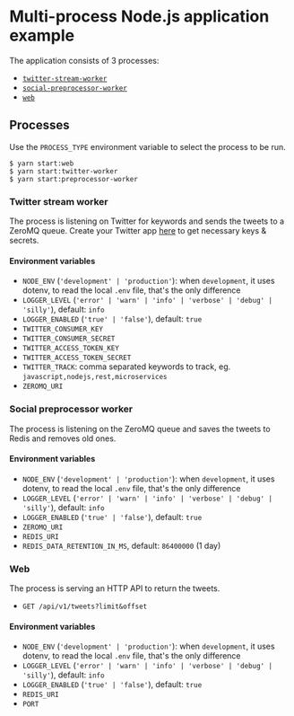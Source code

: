 # Multi-process Node.js application example

The application consists of 3 processes:

  - [`twitter-stream-worker`](#twitter-stream-worker)
  - [`social-preprocessor-worker`](#social-preprocessor-worker)
  - [`web`](#web)

## Processes

Use the `PROCESS_TYPE` environment variable to select the process to be run.

```shell
$ yarn start:web
$ yarn start:twitter-worker
$ yarn start:preprocessor-worker
```

### Twitter stream worker

The process is listening on Twitter for keywords and sends the tweets to a ZeroMQ queue. Create your Twitter app [here](https://developer.twitter.com/en/apps) to get necessary keys & secrets.

#### Environment variables

  - `NODE_ENV` (`'development' | 'production'`): when `development`, it uses dotenv, to read the local `.env` file, that's the only difference
  - `LOGGER_LEVEL` (`'error' | 'warn' | 'info' | 'verbose' | 'debug' | 'silly'`), default: `info`
  - `LOGGER_ENABLED` (`'true' | 'false'`), default: `true`
  - `TWITTER_CONSUMER_KEY`
  - `TWITTER_CONSUMER_SECRET`
  - `TWITTER_ACCESS_TOKEN_KEY`
  - `TWITTER_ACCESS_TOKEN_SECRET`
  - `TWITTER_TRACK`: comma separated keywords to track, eg. `javascript,nodejs,rest,microservices`
  - `ZEROMQ_URI`

### Social preprocessor worker

The process is listening on the ZeroMQ queue and saves the tweets to Redis and removes old ones.

#### Environment variables

  - `NODE_ENV` (`'development' | 'production'`): when `development`, it uses dotenv, to read the local `.env` file, that's the only difference
  - `LOGGER_LEVEL` (`'error' | 'warn' | 'info' | 'verbose' | 'debug' | 'silly'`), default: `info`
  - `LOGGER_ENABLED` (`'true' | 'false'`), default: `true`
  - `ZEROMQ_URI`
  - `REDIS_URI`
  - `REDIS_DATA_RETENTION_IN_MS`, default: `86400000` (1 day)

### Web

The process is serving an HTTP API to return the tweets.

  - `GET /api/v1/tweets?limit&offset`

#### Environment variables

  - `NODE_ENV` (`'development' | 'production'`): when `development`, it uses dotenv, to read the local `.env` file, that's the only difference
  - `LOGGER_LEVEL` (`'error' | 'warn' | 'info' | 'verbose' | 'debug' | 'silly'`), default: `info`
  - `LOGGER_ENABLED` (`'true' | 'false'`), default: `true`
  - `REDIS_URI`
  - `PORT`
